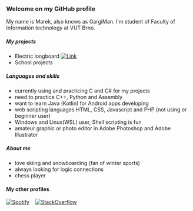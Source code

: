 ### Welcome on my GitHub profile

My name is Marek, also knows as GargiMan.
I'm student of Faculty of Information technology at VUT Brno.

##### My projects
- Electric longboard    [![Link](https://i.imgur.com/zWwNgJq.png)](https://github.com/GargiMan/GlBoard)
- School projects

##### Languages and skills
- currently using and practicing C and C# for my projects
- need to practice C++, Python and Assembly
- want to learn Java (Kotlin) for Android apps developing
- web scripting languages HTML, CSS, Javascript and PHP (not using or beginner user) 
- Windows and Linux(WSL) user, Shell scripting is fun
- amateur graphic or photo editor in Adobe Photoshop and Adobe Illustrator 

##### About me
- love skiing and snowboarding (fan of winter sports)
- always looking for logic connections
- chess player

#### My other profiles 
[![Spotify](https://i.imgur.com/uBPKi5M.png)](https://open.spotify.com/user/11164276680?si=pVyuQP1OS7G6_dUOetpX_g)‏‏‎ ‎ ‏‏‎ ‎  [![StackOverflow](https://i.imgur.com/q3r5gXX.png)](https://stackoverflow.com/users/13996140/gargiman?tab=profile)